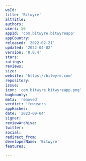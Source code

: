 ```yaml
---
wsId: 
title: 'Bitwyre'
altTitle: 
authors: 
users: 50
appId: 'com.bitwyre.bitwyreapp'
appCountry: 
released: '2022-02-21'
updated: '2022-04-02'
version: '0.0.4'
stars: 
ratings: 
reviews: 
size: 
website: 'https://bitwyre.com'
repository: 
issue: 
icon: 'com.bitwyre.bitwyreapp.png'
bugbounty: 
meta: 'removed'
verdict: 'fewusers'
appHashes: 
date: '2023-09-04'
signer: 
reviewArchive: 
twitter: 
social: 
redirect_from: 
developerName: 'Bitwyre'
features: 

---
```


